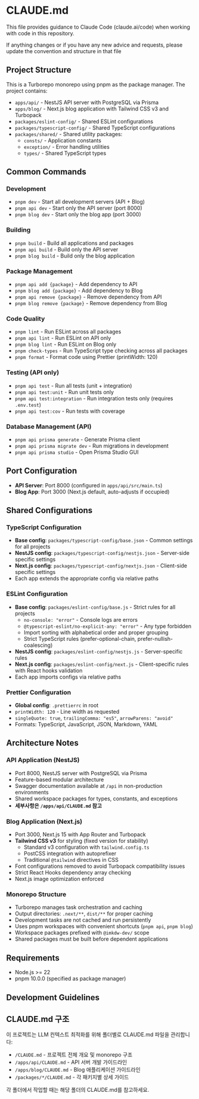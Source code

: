 # CLAUDE.md

This file provides guidance to Claude Code (claude.ai/code) when working with code in this repository.

If anything changes or if you have any new advice and requests, please update the convention and structure in that file

## Project Structure

This is a Turborepo monorepo using pnpm as the package manager. The project contains:

- `apps/api/` - NestJS API server with PostgreSQL via Prisma
- `apps/blog/` - Next.js blog application with Tailwind CSS v3 and Turbopack
- `packages/eslint-config/` - Shared ESLint configurations
- `packages/typescript-config/` - Shared TypeScript configurations  
- `packages/shared/` - Shared utility packages:
  - `consts/` - Application constants
  - `exception/` - Error handling utilities
  - `types/` - Shared TypeScript types

## Common Commands

### Development
- `pnpm dev` - Start all development servers (API + Blog)
- `pnpm api dev` - Start only the API server (port 8000)
- `pnpm blog dev` - Start only the blog app (port 3000)

### Building
- `pnpm build` - Build all applications and packages
- `pnpm api build` - Build only the API server
- `pnpm blog build` - Build only the blog application

### Package Management
- `pnpm api add {package}` - Add dependency to API
- `pnpm blog add {package}` - Add dependency to Blog
- `pnpm api remove {package}` - Remove dependency from API
- `pnpm blog remove {package}` - Remove dependency from Blog

### Code Quality
- `pnpm lint` - Run ESLint across all packages
- `pnpm api lint` - Run ESLint on API only
- `pnpm blog lint` - Run ESLint on Blog only
- `pnpm check-types` - Run TypeScript type checking across all packages
- `pnpm format` - Format code using Prettier (printWidth: 120)

### Testing (API only)
- `pnpm api test` - Run all tests (unit + integration)  
- `pnpm api test:unit` - Run unit tests only
- `pnpm api test:integration` - Run integration tests only (requires `.env.test`)
- `pnpm api test:cov` - Run tests with coverage

### Database Management (API)
- `pnpm api prisma generate` - Generate Prisma client
- `pnpm api prisma migrate dev` - Run migrations in development
- `pnpm api prisma studio` - Open Prisma Studio GUI

## Port Configuration

- **API Server**: Port 8000 (configured in `apps/api/src/main.ts`)
- **Blog App**: Port 3000 (Next.js default, auto-adjusts if occupied)

## Shared Configurations

### TypeScript Configuration
- **Base config**: `packages/typescript-config/base.json` - Common settings for all projects
- **NestJS config**: `packages/typescript-config/nestjs.json` - Server-side specific settings
- **Next.js config**: `packages/typescript-config/nextjs.json` - Client-side specific settings
- Each app extends the appropriate config via relative paths

### ESLint Configuration
- **Base config**: `packages/eslint-config/base.js` - Strict rules for all projects
  - `no-console: "error"` - Console logs are errors
  - `@typescript-eslint/no-explicit-any: "error"` - Any type forbidden
  - Import sorting with alphabetical order and proper grouping
  - Strict TypeScript rules (prefer-optional-chain, prefer-nullish-coalescing)
- **NestJS config**: `packages/eslint-config/nestjs.js` - Server-specific rules
- **Next.js config**: `packages/eslint-config/next.js` - Client-specific rules with React hooks validation
- Each app imports configs via relative paths

### Prettier Configuration
- **Global config**: `.prettierrc` in root
- `printWidth: 120` - Line width as requested
- `singleQuote: true`, `trailingComma: "es5"`, `arrowParens: "avoid"`
- Formats: TypeScript, JavaScript, JSON, Markdown, YAML

## Architecture Notes

### API Application (NestJS)
- Port 8000, NestJS server with PostgreSQL via Prisma
- Feature-based modular architecture
- Swagger documentation available at `/api` in non-production environments
- Shared workspace packages for types, constants, and exceptions
- **세부사항은 `/apps/api/CLAUDE.md` 참고**

### Blog Application (Next.js)
- Port 3000, Next.js 15 with App Router and Turbopack
- **Tailwind CSS v3** for styling (fixed version for stability)
  - Standard v3 configuration with `tailwind.config.ts`
  - PostCSS integration with autoprefixer
  - Traditional `@tailwind` directives in CSS
- Font configurations removed to avoid Turbopack compatibility issues
- Strict React Hooks dependency array checking
- Next.js image optimization enforced

### Monorepo Structure  
- Turborepo manages task orchestration and caching
- Output directories: `.next/**`, `dist/**` for proper caching
- Development tasks are not cached and run persistently
- Uses pnpm workspaces with convenient shortcuts (`pnpm api`, `pnpm blog`)
- Workspace packages prefixed with `@imkdw-dev/` scope
- Shared packages must be built before dependent applications

## Requirements

- Node.js >= 22
- pnpm 10.0.0 (specified as package manager)

## Development Guidelines

## CLAUDE.md 구조

이 프로젝트는 LLM 컨텍스트 최적화를 위해 폴더별로 CLAUDE.md 파일을 관리합니다:

- `/CLAUDE.md` - 프로젝트 전체 개요 및 monorepo 구조
- `/apps/api/CLAUDE.md` - API 서버 개발 가이드라인
- `/apps/blog/CLAUDE.md` - Blog 애플리케이션 가이드라인  
- `/packages/*/CLAUDE.md` - 각 패키지별 상세 가이드

각 폴더에서 작업할 때는 해당 폴더의 CLAUDE.md를 참고하세요.